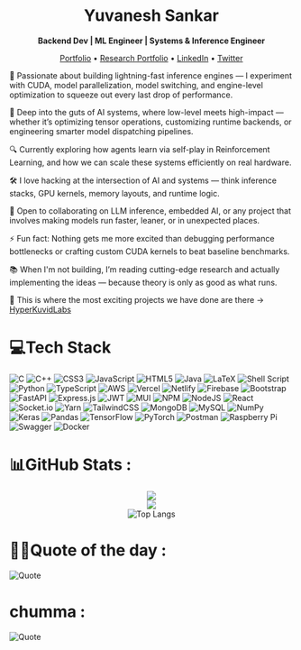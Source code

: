 <h1 align="center">Yuvanesh Sankar</h1>

<p align="center">
  <strong>Backend Dev | ML Engineer | Systems & Inference Engineer</strong>
</p>

<p align="center">
  <a href="https://yuvaneshsankar.vercel.app/">Portfolio</a> •
  <a href="https://yuvanesh.vercel.app/">Research Portfolio</a> •
  <a href="https://www.linkedin.com/in/yuvanesh-sankar/">LinkedIn</a> •
  <a href="https://x.com/noxair56945">Twitter</a>
</p>




🚀 Passionate about building lightning-fast inference engines — I experiment with CUDA, model parallelization, model switching, and engine-level optimization to squeeze out every last drop of performance.

🧠 Deep into the guts of AI systems, where low-level meets high-impact — whether it’s optimizing tensor operations, customizing runtime backends, or engineering smarter model dispatching pipelines.

🔍 Currently exploring how agents learn via self-play in Reinforcement Learning, and how we can scale these systems efficiently on real hardware.

🛠️ I love hacking at the intersection of AI and systems — think inference stacks, GPU kernels, memory layouts, and runtime logic.

👯 Open to collaborating on LLM inference, embedded AI, or any project that involves making models run faster, leaner, or in unexpected places.

⚡ Fun fact: Nothing gets me more excited than debugging performance bottlenecks or crafting custom CUDA kernels to beat baseline benchmarks.

📚 When I'm not building, I’m reading cutting-edge research and actually implementing the ideas — because theory is only as good as what runs.

🧠 This is where the most exciting projects we have done are there -> <a href="https://github.com/HyperKuvid-Labs/">HyperKuvidLabs</a>



# 💻Tech Stack
![C](https://img.shields.io/badge/c-%2300599C.svg?style=flat&logo=c&logoColor=white) ![C++](https://img.shields.io/badge/c++-%2300599C.svg?style=flat&logo=c%2B%2B&logoColor=white) ![CSS3](https://img.shields.io/badge/css3-%231572B6.svg?style=flat&logo=css3&logoColor=white) ![JavaScript](https://img.shields.io/badge/javascript-%23323330.svg?style=flat&logo=javascript&logoColor=%23F7DF1E) ![HTML5](https://img.shields.io/badge/html5-%23E34F26.svg?style=flat&logo=html5&logoColor=white) ![Java](https://img.shields.io/badge/java-%23ED8B00.svg?style=flat&logo=java&logoColor=white) ![LaTeX](https://img.shields.io/badge/latex-%23008080.svg?style=flat&logo=latex&logoColor=white) ![Shell Script](https://img.shields.io/badge/shell_script-%23121011.svg?style=flat&logo=gnu-bash&logoColor=white) ![Python](https://img.shields.io/badge/python-3670A0?style=flat&logo=python&logoColor=ffdd54) ![TypeScript](https://img.shields.io/badge/typescript-%23007ACC.svg?style=flat&logo=typescript&logoColor=white) ![AWS](https://img.shields.io/badge/AWS-%23FF9900.svg?style=flat&logo=amazon-aws&logoColor=white) ![Vercel](https://img.shields.io/badge/vercel-%23000000.svg?style=flat&logo=vercel&logoColor=white) ![Netlify](https://img.shields.io/badge/netlify-%23000000.svg?style=flat&logo=netlify&logoColor=#00C7B7) ![Firebase](https://img.shields.io/badge/firebase-%23039BE5.svg?style=flat&logo=firebase) ![Bootstrap](https://img.shields.io/badge/bootstrap-%23563D7C.svg?style=flat&logo=bootstrap&logoColor=white) ![FastAPI](https://img.shields.io/badge/FastAPI-005571?style=flat&logo=fastapi) ![Express.js](https://img.shields.io/badge/express.js-%23404d59.svg?style=flat&logo=express&logoColor=%2361DAFB) ![JWT](https://img.shields.io/badge/JWT-black?style=flat&logo=JSON%20web%20tokens) ![MUI](https://img.shields.io/badge/MUI-%230081CB.svg?style=flat&logo=material-ui&logoColor=white) ![NPM](https://img.shields.io/badge/NPM-%23000000.svg?style=flat&logo=npm&logoColor=white) ![NodeJS](https://img.shields.io/badge/node.js-6DA55F?style=flat&logo=node.js&logoColor=white) ![React](https://img.shields.io/badge/react-%2320232a.svg?style=flat&logo=react&logoColor=%2361DAFB) ![Socket.io](https://img.shields.io/badge/Socket.io-black?style=flat&logo=socket.io&badgeColor=010101) ![Yarn](https://img.shields.io/badge/yarn-%232C8EBB.svg?style=flat&logo=yarn&logoColor=white) ![TailwindCSS](https://img.shields.io/badge/tailwindcss-%2338B2AC.svg?style=flat&logo=tailwind-css&logoColor=white) ![MongoDB](https://img.shields.io/badge/MongoDB-%234ea94b.svg?style=flat&logo=mongodb&logoColor=white) ![MySQL](https://img.shields.io/badge/mysql-%2300f.svg?style=flat&logo=mysql&logoColor=white) ![NumPy](https://img.shields.io/badge/numpy-%23013243.svg?style=flat&logo=numpy&logoColor=white) ![Keras](https://img.shields.io/badge/Keras-%23D00000.svg?style=flat&logo=Keras&logoColor=white) ![Pandas](https://img.shields.io/badge/pandas-%23150458.svg?style=flat&logo=pandas&logoColor=white) ![TensorFlow](https://img.shields.io/badge/TensorFlow-%23FF6F00.svg?style=flat&logo=TensorFlow&logoColor=white) ![PyTorch](https://img.shields.io/badge/PyTorch-%23EE4C2C.svg?style=flat&logo=PyTorch&logoColor=white) ![Postman](https://img.shields.io/badge/Postman-FF6C37?style=flat&logo=postman&logoColor=white) ![Raspberry Pi](https://img.shields.io/badge/-RaspberryPi-C51A4A?style=flat&logo=Raspberry-Pi) ![Swagger](https://img.shields.io/badge/-Swagger-%23Clojure?style=flat&logo=swagger&logoColor=white) ![Docker](https://img.shields.io/badge/docker-%230db7ed.svg?style=flat&logo=docker&logoColor=white)

# 📊GitHub Stats :
<div align="center">

  ![](https://github-readme-stats.vercel.app/api?username=YuvaneshSankar&theme=dark&hide_border=false&include_all_commits=true&count_private=true)
  <br>
  ![](https://github-readme-streak-stats.herokuapp.com/?user=YuvaneshSankar&theme=dark&hide_border=false)
  <br>
  ![Top Langs](https://github-readme-stats.vercel.app/api/top-langs/?username=YuvaneshSankar&theme=dark&hide_border=false&include_all_commits=true&count_private=true&layout=compact&hide=jupyter%20notebook)

</div>


# 🧠✨Quote of the day :
![Quote](https://quotes-github-readme.vercel.app/api?type=horizontal&theme=dracula)

# chumma :
![Quote](https://zenquotes.io/api/image)


